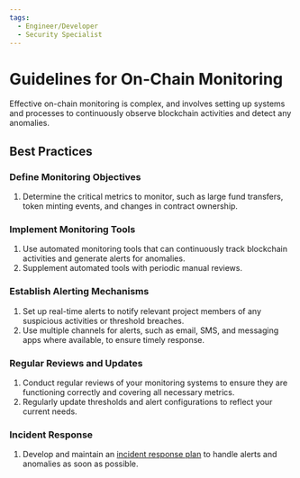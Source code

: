 ```yaml
---
tags:
  - Engineer/Developer
  - Security Specialist
---
```


# Guidelines for On-Chain Monitoring


Effective on-chain monitoring is complex, and involves setting up systems and processes to continuously observe blockchain activities and detect any anomalies.

## Best Practices

### Define Monitoring Objectives
1. Determine the critical metrics to monitor, such as large fund transfers, token minting events, and changes in contract ownership.

### Implement Monitoring Tools
1. Use automated monitoring tools that can continuously track blockchain activities and generate alerts for anomalies.
2. Supplement automated tools with periodic manual reviews.

### Establish Alerting Mechanisms
1. Set up real-time alerts to notify relevant project members of any suspicious activities or threshold breaches.
2. Use multiple channels for alerts, such as email, SMS, and messaging apps where available, to ensure timely response.

### Regular Reviews and Updates
1. Conduct regular reviews of your monitoring systems to ensure they are functioning correctly and covering all necessary metrics.
2. Regularly update thresholds and alert configurations to reflect your current needs.

### Incident Response
1. Develop and maintain an [incident response plan](../incident-management/README.md) to handle alerts and anomalies as soon as possible.